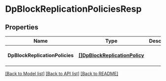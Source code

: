 # DpBlockReplicationPoliciesResp

## Properties
Name | Type | Description | Notes
------------ | ------------- | ------------- | -------------
**DpBlockReplicationPolicies** | [**[]DpBlockReplicationPolicy**](DpBlockReplicationPolicy.md) |  | [optional] [default to null]

[[Back to Model list]](../README.md#documentation-for-models) [[Back to API list]](../README.md#documentation-for-api-endpoints) [[Back to README]](../README.md)



